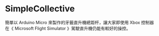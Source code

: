 # SimpleCollective

簡單以 Arduino Micro 來製作的牙籤直升機總距杆，讓大家即使用 Xbox 控制器在《 Microsoft Flight Simulator 》駕駛直升機仍能有較好的操控。
